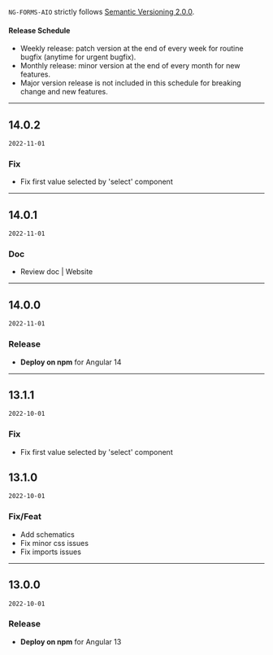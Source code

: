 
`NG-FORMS-AIO` strictly follows [Semantic Versioning 2.0.0](https://semver.org).

#### Release Schedule

* Weekly release: patch version at the end of every week for routine bugfix (anytime for urgent bugfix).
* Monthly release: minor version at the end of every month for new features.
* Major version release is not included in this schedule for breaking change and new features.

---

## 14.0.2

`2022-11-01`
### Fix
* Fix first value selected by 'select' component

---

## 14.0.1

`2022-11-01`
### Doc 
* Review doc | Website

---
## 14.0.0

`2022-11-01`
### Release 
* **Deploy on npm** for Angular 14

---

## 13.1.1

`2022-10-01`
### Fix
* Fix first value selected by 'select' component

## 13.1.0

`2022-10-01`
### Fix/Feat
* Add schematics
* Fix minor css issues
* Fix imports issues

---
## 13.0.0

`2022-10-01`
### Release 
* **Deploy on npm** for Angular 13

